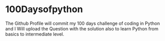 # 100Daysofpython
The Github Profile will commit my 100 days challenge of coding in Python and I Will upload the Question with the solution also to learn Python from basics to intermediate level.
